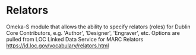 # Relators
 Omeka-S module that allows the ability to specify relators (roles) for Dublin Core Contributors, e.g. 'Author', 'Designer', 'Engraver', etc. Options are pulled from LOC Linked Data Service for MARC Relators https://id.loc.gov/vocabulary/relators.html
